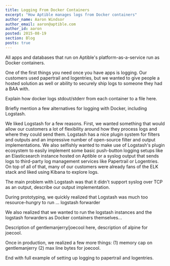 ```yaml
---
title: Logging From Docker Containers
excerpt: "How Aptible manages logs from Docker containers"
author_name: Aaron Windsor
author_email: aaron@aptible.com
author_id: aaron
posted: 2015-08-19
section: Blog
posts: true
---
```


All apps and databases that run on Aptible's platform-as-a-service run as Docker
containers.

One of the first things you need once you have apps is logging. Our customers
used papertrail and logentries, but we wanted to give people a hosted solution
as well or ability to securely ship logs to someone they had a BAA with.

Explain how docker logs stdout/stderr from each container to a file here.

Briefly mention a few alternatives for logging with Docker, including Logstash.

We liked Logstash for a few reasons. First, we wanted something that
would allow our customers a lot of flexibility around how they process logs and
where they could send them. Logstash has a nice plugin system
for filters and outputs and an impressive number of open-source filter and output
implementations.
We also selfishly wanted to make use of Logstash's plugin ecosystem to
easily implement some basic push-button logging setups like an Elasticsearch
instance hosted on Aptible or a syslog output that sends logs to third-party log
management services like Papertrail or Logentries.
On top of all of that, many of our customers were already fans of the ELK stack
and liked using Kibana to explore logs.

The main problem with Logstash was that it didn't support syslog over TCP as an
output, describe our output implementation.

During prototyping, we quickly realized that Logstash was much too
resource-hungry to run ... logstash forwarder

We also realized that we wanted to run the logstash instances and the logstash
forwarders as Docker containers themselves...

Description of gentlemanjerry/joecool here, description of alpine for joecool.

Once in production, we realized a few more things: (1) memory cap on
gentlemanjerry (2) max line bytes for joecool.

End with full example of setting up logging to papertrail and logentries.